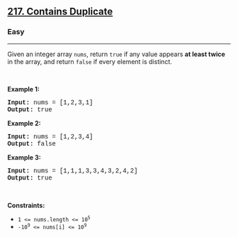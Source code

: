 <h2><a href="https://leetcode.com/problems/contains-duplicate/">217. Contains Duplicate</a></h2><h3>Easy</h3><hr><div><p>Given an integer array <code style="font-family: monospace, Bangla355, sans-serif;">nums</code>, return <code style="font-family: monospace, Bangla355, sans-serif;">true</code> if any value appears <strong>at least twice</strong> in the array, and return <code style="font-family: monospace, Bangla355, sans-serif;">false</code> if every element is distinct.</p>

<p>&nbsp;</p>
<p><strong>Example 1:</strong></p>
<pre style="font-family: SFMono-Regular, Consolas, &quot;Liberation Mono&quot;, Menlo, Courier, monospace, Bangla355, sans-serif;"><strong>Input:</strong> nums = [1,2,3,1]
<strong>Output:</strong> true
</pre><p><strong>Example 2:</strong></p>
<pre style="font-family: SFMono-Regular, Consolas, &quot;Liberation Mono&quot;, Menlo, Courier, monospace, Bangla355, sans-serif;"><strong>Input:</strong> nums = [1,2,3,4]
<strong>Output:</strong> false
</pre><p><strong>Example 3:</strong></p>
<pre style="font-family: SFMono-Regular, Consolas, &quot;Liberation Mono&quot;, Menlo, Courier, monospace, Bangla355, sans-serif;"><strong>Input:</strong> nums = [1,1,1,3,3,4,3,2,4,2]
<strong>Output:</strong> true
</pre>
<p>&nbsp;</p>
<p><strong>Constraints:</strong></p>

<ul>
	<li><code style="font-family: monospace, Bangla355, sans-serif;">1 &lt;= nums.length &lt;= 10<sup>5</sup></code></li>
	<li><code style="font-family: monospace, Bangla355, sans-serif;">-10<sup>9</sup> &lt;= nums[i] &lt;= 10<sup>9</sup></code></li>
</ul>
</div>